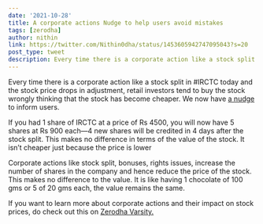 ```yaml
---
date: '2021-10-28'
title: A corporate actions Nudge to help users avoid mistakes
tags: [zerodha]
author: nithin
link: https://twitter.com/Nithin0dha/status/1453605942747095043?s=20
post_type: tweet
description: Every time there is a corporate action like a stock split retail investors tend to buy the stock wrongly thinking that the stock has become cheaper...
---
```


Every time there is a corporate action like a stock split in #IRCTC today and the stock price drops in adjustment, retail investors tend to buy the stock wrongly thinking that the stock has become cheaper. We now have [a nudge](https://twitter.com/Nithin0dha/status/1453605942747095043?s=20) to inform users. 

If you had 1 share of IRCTC at a price of Rs 4500, you will now have 5 shares at Rs 900 each—4 new shares will be credited in 4 days after the stock split. This makes no difference in terms of the value of the stock. It isn’t cheaper just because the price is lower

Corporate actions like stock split, bonuses, rights issues, increase the number of shares in the company and hence reduce the price of the stock. This makes no difference to the value. It is like having 1 chocolate of 100 gms or 5 of 20 gms each, the value remains the same.

If you want to learn more about corporate actions and their impact on stock prices, do check out this on [Zerodha Varsity.](https://zerodha.com/varsity/chapter/five-corporate-actions-and-its-impact-on-stock-prices/)
